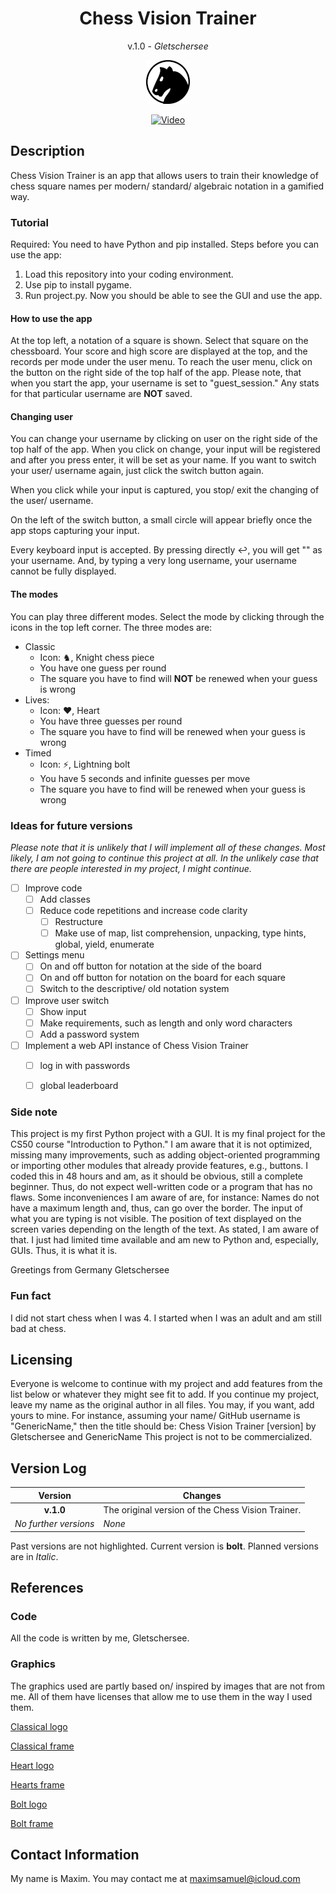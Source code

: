 <div align="center">

# **Chess Vision Trainer**
v.1.0 - *Gletschersee*

![Chess Vision Trainer Logo](https://raw.githubusercontent.com/gletschersee/Chess-Vision-Trainer/main/graphics/cvt_classical70x70.png)

[![Video](https://img.shields.io/badge/Video%20Demo%20-%20Chess%20Vision%20Trainer%20-%20black?logo=youtube&labelColor=red)](https://www.youtube.com/watch?v=a2HBwKvbtOo)

<div align="left">
    
## Description

Chess Vision Trainer is an app that allows users to train their knowledge of chess square names
per modern/ standard/ algebraic notation in a gamified way.

### Tutorial

Required:
You need to have Python and pip installed.
Steps before you can use the app:
1. Load this repository into your coding environment.
2. Use pip to install pygame.
3. Run project.py.
Now you should be able to see the GUI and use the app.

#### How to use the app

At the top left, a notation of a square is shown. Select that square on the chessboard.
Your score and high score are displayed at the top, and the records per mode under the user menu.
To reach the user menu, click on the button on the right side of the top half of the app.
Please note, that when you start the app, your username is set to "guest_session."
Any stats for that particular username are **NOT** saved.

#### Changing user

You can change your username by clicking on user on the right side of the top half of the app.
When you click on change, your input will be registered and after you press enter, it will be set as your name.
If you want to switch your user/ username again, just click the switch button again.

When you click while your input is captured, you stop/ exit the changing of the user/ username.

On the left of the switch button, a small circle will appear briefly once the app stops capturing your input.

Every keyboard input is accepted.
By pressing directly ↩, you will get "" as your username.
And, by typing a very long username, your username cannot be fully displayed.

#### The modes

You can play three different modes.
Select the mode by clicking through the icons in the top left corner.
The three modes are:
- Classic
    - Icon: ♞, Knight chess piece
    - You have one guess per round
    - The square you have to find will **NOT** be renewed when your guess is wrong
- Lives:
    - Icon: ❤️, Heart
    - You have three guesses per round
    - The square you have to find will be renewed when your guess is wrong
- Timed
    - Icon: ⚡, Lightning bolt
    - You have 5 seconds and infinite guesses per move
    - The square you have to find will be renewed when your guess is wrong


### Ideas for future versions

*Please note that it is unlikely that I will implement all of these changes.
Most likely, I am not going to continue this project at all.
In the unlikely case that there are people interested in my project, I might continue.*

- [ ] Improve code
    - [ ] Add classes
    - [ ] Reduce code repetitions and increase code clarity
        - [ ] Restructure
        - [ ] Make use of map, list comprehension, unpacking, type hints, global, yield, enumerate
- [ ] Settings menu
    - [ ] On and off button for notation at the side of the board
    - [ ] On and off button for notation on the board for each square
    - [ ] Switch to the descriptive/ old notation system
- [ ] Improve user switch
    - [ ] Show input
    - [ ] Make requirements, such as length and only word characters
    - [ ] Add a password system
- [ ] Implement a web API instance of Chess Vision Trainer
    - [ ] log in with passwords
    - [ ] global leaderboard


### Side note

This project is my first Python project with a GUI.
It is my final project for the CS50 course "Introduction to Python."
I am aware that it is not optimized, missing many improvements, such as adding object-oriented programming
or importing other modules that already provide features, e.g., buttons.
I coded this in 48 hours and am, as it should be obvious, still a complete beginner.
Thus, do not expect well-written code or a program that has no flaws.
Some inconveniences I am aware of are, for instance:
    Names do not have a maximum length and, thus, can go over the border.
    The input of what you are typing is not visible.
    The position of text displayed on the screen varies depending on the length of the text.
As stated, I am aware of that.
I just had limited time available and am new to Python and, especially, GUIs.
Thus, it is what it is.

Greetings from Germany
Gletschersee


### Fun fact

I did not start chess when I was 4. I started when I was an adult and am still bad at chess.


## Licensing

Everyone is welcome to continue with my project and add features from the list below or
whatever they might see fit to add.
If you continue my project, leave my name as the original author in all files.
You may, if you want, add yours to mine.
For instance, assuming your name/ GitHub username is "GenericName," then the title should be:
    Chess Vision Trainer [version] by Gletschersee and GenericName
This project is not to be commercialized.


## Version Log

| Version               | Changes                                                       |
|:---------------------:|---------------------------------------------------------------|
| **v.1.0**            | The original version of the Chess Vision Trainer.             |
| *No further versions* | *None*                                                        |

Past versions are not highlighted.
Current version is **bolt**.
Planned versions are in *Italic*.


## References

### Code

All the code is written by me, Gletschersee.

### Graphics

The graphics used are partly based on/ inspired by images that are not from me.
All of them have licenses that allow me to use them in the way I used them.

[Classical logo](https://pixabay.com/de/vectors/ritter-pferd-schach-spiel-bewegung-33015/)

[Classical frame](https://blog.starsunflowerstudio.com/free-laurel-frames-arrows-clip-art/)

[Heart logo](https://commons.wikimedia.org/wiki/File:Heart_font_awesome.svg)

[Hearts frame](https://thenounproject.com/icon/row-of-hearts-1773997/)

[Bolt logo](https://commons.wikimedia.org/wiki/File:Bolt_font_awesome.svg)

[Bolt frame](https://svgsilh.com/de/image/2031288.html)



## Contact Information

My name is Maxim. You may contact me at maximsamuel@icloud.com
